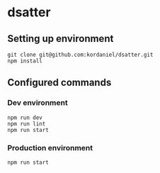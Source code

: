# dsatter

## Setting up environment
```
git clone git@github.com:kordaniel/dsatter.git
npm install
```
## Configured commands
### Dev environment
```
npm run dev
npm run lint
npm run start
```
### Production environment
```
npm run start
```
